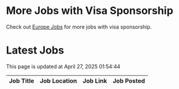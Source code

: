 # More Jobs with Visa Sponsorship

Check out [Europe Jobs](https://github.com/sureshparimi/europejobs#latest-jobs) for more jobs with visa sponsorship.

# Latest Jobs

This page is updated at April 27, 2025 01:54:44

| Job Title | Job Location | Job Link | Job Posted |
| --- | --- | --- | --- |
